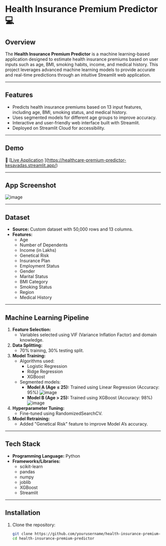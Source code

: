 # Health Insurance Premium Predictor 💻

## Overview  
The **Health Insurance Premium Predictor** is a machine learning-based application designed to estimate health insurance premiums based on user inputs such as age, BMI, smoking habits, income, and medical history. This project leverages advanced machine learning models to provide accurate and real-time predictions through an intuitive Streamlit web application.  

---

## Features  
- Predicts health insurance premiums based on 13 input features, including age, BMI, smoking status, and medical history.  
- Uses segmented models for different age groups to improve accuracy.  
- Interactive and user-friendly web interface built with Streamlit.  
- Deployed on Streamlit Cloud for accessibility.  

---

## Demo  
🔗 [[Live Application](https://lnkd.in/g4Bw22aK) ](https://healthcare-premium-predictor-kesavadas.streamlit.app/) 

---

## App Screenshot
![image](https://github.com/user-attachments/assets/c86b9a9a-c2a7-4927-9d44-2b02a699c401)

---

## Dataset  
- **Source:** Custom dataset with 50,000 rows and 13 columns.  
- **Features:**  
  - Age  
  - Number of Dependents  
  - Income (in Lakhs)  
  - Genetical Risk  
  - Insurance Plan  
  - Employment Status  
  - Gender  
  - Marital Status  
  - BMI Category  
  - Smoking Status  
  - Region  
  - Medical History  

---

## Machine Learning Pipeline  
1. **Feature Selection:**  
   - Variables selected using VIF (Variance Inflation Factor) and domain knowledge.  
2. **Data Splitting:**  
   - 70% training, 30% testing split.  
3. **Model Training:**  
   - Algorithms used:  
     - Logistic Regression  
     - Ridge Regression  
     - XGBoost  
   - Segmented models:  
     - **Model A (Age ≤ 25):** Trained using Linear Regression (Accuracy: 95%)
       ![image](https://github.com/user-attachments/assets/34a86386-01c5-482b-ae73-a6ae0f311410) 
     - **Model B (Age > 25):** Trained using XGBoost (Accuracy: 98%)
       ![image](https://github.com/user-attachments/assets/0790d34d-3748-4c37-9748-110e1bc66115)  
4. **Hyperparameter Tuning:**  
   - Fine-tuned using RandomizedSearchCV.  
5. **Model Retraining:**  
   - Added "Genetical Risk" feature to improve Model A’s accuracy.  

---

## Tech Stack  
- **Programming Language:** Python  
- **Frameworks/Libraries:**  
  - scikit-learn  
  - pandas  
  - numpy  
  - joblib  
  - XGBoost  
  - Streamlit  

---

## Installation  

1. Clone the repository:  
   ```bash  
   git clone https://github.com/yourusername/health-insurance-premium-predictor.git  
   cd health-insurance-premium-predictor  

